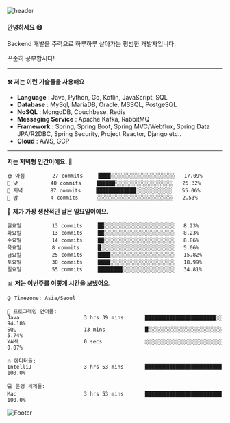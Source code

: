 ![header](https://capsule-render.vercel.app/api?type=waving&color=gradient&height=250&section=header&text=Wondeok%20Kang&fontSize=60&animation=fadeIn&fontAlignY=38&desc=a.k.a.%20Wade%2C%20Deogicorgi%20&descAlignY=61&descAlign=66&descSize=25&customColorList=4)



#### 안녕하세요 😄
Backend 개발을 주력으로 하루하루 살아가는 평범한 개발자입니다.

꾸준히 공부합시다!

<!-- blog : 

[![Velog's GitHub stats](https://velog-readme-stats.vercel.app/api/badge?name=deogicorgi)](https://velog.io/@deogicorgi)  -->

---


#### ⚒️ 저는 이런 기술들을 사용해요

- **Language** : Java, Python, Go, Kotlin, JavaScript, SQL
- **Database** : MySql, MariaDB, Oracle, MSSQL, PostgeSQL
- **NoSQL** : MongoDB, Couchbase, Redis
- **Messaging Service** : Apache Kafka, RabbitMQ
- **Framework** : Spring, Spring Boot, Spring MVC/Webflux, Spring Data JPA/R2DBC, Spring Security, Project Reactor, Django etc..
- **Cloud** : AWS, GCP
---


<!--
[![Solved.ac Profile](http://mazassumnida.wtf/api/v2/generate_badge?boj=deogicorgi)](https://solved.ac/deogicorgi/)
![alt text](https://github.com/[username]/[reponame]/blob/[branch]/image.jpg?raw=true)
--> 

<!--START_SECTION:waka-->
**저는 저녁형 인간이에요. 🦉** 

```text
🌞 아침         27 commits     ████░░░░░░░░░░░░░░░░░░░░░   17.09% 
🌆 낮　         40 commits     ██████░░░░░░░░░░░░░░░░░░░   25.32% 
🌃 저녁         87 commits     █████████████░░░░░░░░░░░░   55.06% 
🌙 밤　         4 commits      ░░░░░░░░░░░░░░░░░░░░░░░░░   2.53%

```
📅 **제가 가장 생산적인 날은 일요일이에요.** 

```text
월요일          13 commits     ██░░░░░░░░░░░░░░░░░░░░░░░   8.23% 
화요일          13 commits     ██░░░░░░░░░░░░░░░░░░░░░░░   8.23% 
수요일          14 commits     ██░░░░░░░░░░░░░░░░░░░░░░░   8.86% 
목요일          8 commits      █░░░░░░░░░░░░░░░░░░░░░░░░   5.06% 
금요일          25 commits     ████░░░░░░░░░░░░░░░░░░░░░   15.82% 
토요일          30 commits     ████░░░░░░░░░░░░░░░░░░░░░   18.99% 
일요일          55 commits     ████████░░░░░░░░░░░░░░░░░   34.81%

```


📊 **저는 이번주를 이렇게 시간을 보냈어요.** 

```text
⌚︎ Timezone: Asia/Seoul

💬 프로그래밍 언어들: 
Java                     3 hrs 39 mins       ███████████████████████░░   94.18% 
SQL                      13 mins             █░░░░░░░░░░░░░░░░░░░░░░░░   5.74% 
YAML                     0 secs              ░░░░░░░░░░░░░░░░░░░░░░░░░   0.07%

🔥 에디터들: 
IntelliJ                 3 hrs 53 mins       █████████████████████████   100.0%

💻 운영 체제들: 
Mac                      3 hrs 53 mins       █████████████████████████   100.0%

```


<!--END_SECTION:waka-->

![Footer](https://capsule-render.vercel.app/api?type=waving&color=auto&height=200&section=footer&&customColorList=4)
<!--

**deogicorgi/deogicorgi** is a ✨ _special_ ✨ repository because its `README.md` (this file) appears on your GitHub profile.

Here are some ideas to get you started:

- 🔭 I’m currently working on ...
- 🌱 I’m currently learning ...
- 👯 I’m looking to collaborate on ...
- 🤔 I’m looking for help with ...
- 💬 Ask me about ...
- 📫 How to reach me: ...
- 😄 Pronouns: ...
- ⚡ Fun fact: ...
-->
